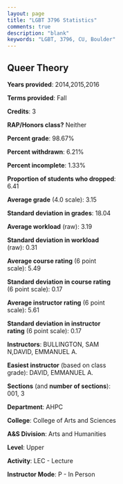 ```yaml
---
layout: page
title: "LGBT 3796 Statistics"
comments: true
description: "blank"
keywords: "LGBT, 3796, CU, Boulder"
--- 
```

<head>
<script src="https://ajax.googleapis.com/ajax/libs/jquery/2.1.3/jquery.min.js"></script>
<script src="https://dl.dropboxusercontent.com/s/pc42nxpaw1ea4o9/highcharts.js?dl=0"></script>
<!-- <script src="../assets/js/highcharts.js"></script> -->
<style type="text/css">@font-face {
	font-family: "Bebas Neue";
	src: url(https://www.filehosting.org/file/details/544349/BebasNeue%20Regular.otf) format("opentype");
	}
	h1.Bebas { 
		font-family: "Bebas Neue", Verdana, Tahoma;
	}
</style>
</head>
<body>
	<div id="container" style="float: right; width: 45%; height: 88%; margin-left: 2.5%; margin-right: 2.5%;"></div>
	<script language="JavaScript">
		$(document).ready(function() {
		var chart = {type: 'column'};
		var title = {text: 'Grade Distribution'};
		var xAxis = {categories: ['A','B','C','D','F'],crosshair: true};
		var yAxis = {min: 0,title: {text: 'Percentage'}};
		var tooltip = {headerFormat: '<center><b><span style="font-size:20px">{point.key}</span></b></center>',
		               pointFormat: '<td style="padding:0"><b>{point.y:.1f}%</b></td>',
		               footerFormat: '</table>',shared: true,useHTML: true};
		var plotOptions = {column: {pointPadding: 0.0,borderWidth: 0}};  
		var credits = {enabled: false};var series= [{name: 'Percent',data: [48.61,31.94,8.33,4.17,6.94,]}];
		var json = {};
		json.chart = chart;
		json.title = title;
		json.tooltip = tooltip;
		json.xAxis = xAxis;
		json.yAxis = yAxis;  
		json.series = series;
		json.plotOptions = plotOptions;  
		json.credits = credits;
		$('#container').highcharts(json);
	});
	</script>
</body>
			   
## Queer Theory

**Years provided**: 2014,2015,2016

**Terms provided**: Fall

**Credits**: 3

**RAP/Honors class?** Neither

**Percent grade**: 98.67%

**Percent withdrawn**: 6.21%

**Percent incomplete**: 1.33%

**Proportion of students who dropped**: 6.41

**Average grade** (4.0 scale): 3.15

**Standard deviation in grades**: 18.04

**Average workload** (raw): 3.19

**Standard deviation in workload** (raw): 0.31

**Average course rating** (6 point scale): 5.49

**Standard deviation in course rating** (6 point scale): 0.17

**Average instructor rating** (6 point scale): 5.61

**Standard deviation in instructor rating** (6 point scale): 0.17

**Instructors**: BULLINGTON, SAM N,DAVID, EMMANUEL A.

**Easiest instructor** (based on class grade): DAVID, EMMANUEL A.

**Sections** (and **number of sections**): 001, 3

**Department**: AHPC

**College**: College of Arts and Sciences

**A&S Division**: Arts and Humanities

**Level**: Upper

**Activity**: LEC - Lecture

**Instructor Mode**: P  - In Person